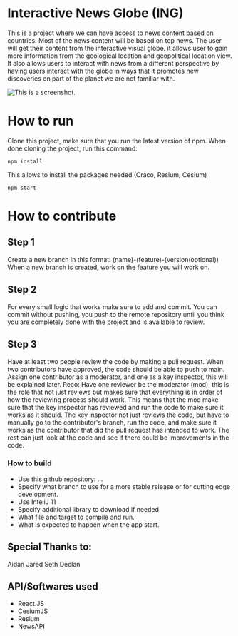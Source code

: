 # Interactive News Globe (ING)
This is a project where we can have access to news content based on countries. Most of the news content will be based on top news. The user will get their content from the interactive visual globe. it allows user to
gain more information from the geological location and geopolitical location view. It also allows users to interact with news from a different perspective by having users interact with the globe in ways that it promotes new discoveries on part of the planet we are not familiar with.

![This is a screenshot.](![image](https://github.com/cis3296s24/prj--04-interactive-news-globe/assets/143616140/235b893d-35a6-4644-a9bf-37eea286ed18)
)
# How to run
Clone this project, make sure that you run the latest version of npm.
When done cloning the project, run this command:
```
npm install  
```
This allows to install the packages needed (Craco, Resium, Cesium)
```
npm start  
```

# How to contribute
## Step 1
Create a new branch in this format:
(name)-(feature)-(version(optional))
When a new branch is created, work on the feature you will work on.
## Step 2
For every small logic that works make sure to add and commit. You can commit without pushing, you push to the remote repository until you think you are completely done with the project and is available to review.
## Step 3
Have at least two people review the code by making a pull request. When two contributors have approved, the code should be able to push to main. Assign one contributor as a moderator, and one as a key inspector, this will be explained later.
Reco:
Have one reviewer be the moderator (mod), this is the role that not just reviews but makes sure that everything is in order of how the reviewing process should work. This means that the mod make sure that the key inspector  has reviewed and run the code to make sure it works as it should. The key inspector not just reviews the code, but have to manually go to the contributor's branch, run the code, and make sure it works as the contributor that did the pull request has intended to work. The rest can just look at the code and see if there could be improvements in the code.
### How to build
- Use this github repository: ... 
- Specify what branch to use for a more stable release or for cutting edge development.  
- Use InteliJ 11
- Specify additional library to download if needed 
- What file and target to compile and run. 
- What is expected to happen when the app start.

## Special Thanks to:
Aidan
Jared
Seth
Declan

## API/Softwares used
- React.JS
- CesiumJS
- Resium
- NewsAPI

